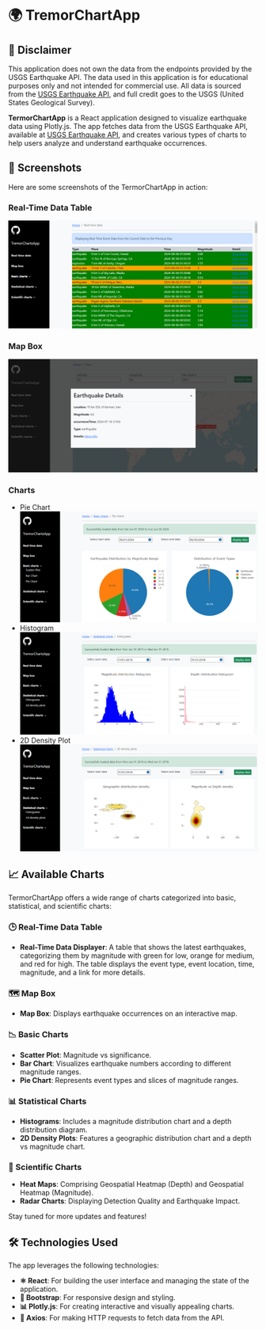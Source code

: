 # 🌍 TremorChartApp

## 📢 Disclaimer

This application does not own the data from the endpoints provided by the USGS Earthquake API. The data used in this application is for educational purposes only and not intended for commercial use. All data is sourced from the [USGS Earthquake API](https://earthquake.usgs.gov/fdsnws/event/1/), and full credit goes to the USGS (United States Geological Survey).


**TermorChartApp** is a React application designed to visualize earthquake data using Plotly.js. The app fetches data from the USGS Earthquake API, available at [USGS Earthquake API](https://earthquake.usgs.gov/fdsnws/event/1/), and creates various types of charts to help users analyze and understand earthquake occurrences.

## 📸 Screenshots

Here are some screenshots of the TermorChartApp in action:

### Real-Time Data Table
![Real-Time Data Table](public/tremorChartAPP_screens/realtime.PNG)

### Map Box
![Map Box](public/tremorChartAPP_screens/mapbox.PNG)

### Charts
- Pie Chart
![Pie Chart](public/tremorChartAPP_screens/piecharts.PNG)
- Histogram
![Histogram](public/tremorChartAPP_screens/histograms.PNG)
- 2D Density Plot
![2D Density Plot](public/tremorChartAPP_screens/2d%20density.PNG)

## 📈 Available Charts

TermorChartApp offers a wide range of charts categorized into basic, statistical, and scientific charts:

### 🕒 Real-Time Data Table
- **Real-Time Data Displayer**: A table that shows the latest earthquakes, categorizing them by magnitude with green for low, orange for medium, and red for high. The table displays the event type, event location, time, magnitude, and a link for more details.

### 🗺️ Map Box
- **Map Box**: Displays earthquake occurrences on an interactive map.

### 📉 Basic Charts
- **Scatter Plot**: Magnitude vs significance.
- **Bar Chart**: Visualizes earthquake numbers according to different magnitude ranges.
- **Pie Chart**: Represents event types and slices of magnitude ranges.

### 📊 Statistical Charts
- **Histograms**: Includes a magnitude distribution chart and a depth distribution diagram.
- **2D Density Plots**: Features a geographic distribution chart and a depth vs magnitude chart.

### 🔬 Scientific Charts
- **Heat Maps**: Comprising Geospatial Heatmap (Depth) and Geospatial Heatmap (Magnitude).
- **Radar Charts**: Displaying Detection Quality and Earthquake Impact.

Stay tuned for more updates and features!

## 🛠️ Technologies Used

The app leverages the following technologies:
- **⚛️ React**: For building the user interface and managing the state of the application.
- **🎨 Bootstrap**: For responsive design and styling.
- **📊 Plotly.js**: For creating interactive and visually appealing charts.
- **🔗 Axios**: For making HTTP requests to fetch data from the API.